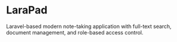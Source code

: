# LaraPad
Laravel-based modern note-taking application with full-text search, document management, and role-based access control.
